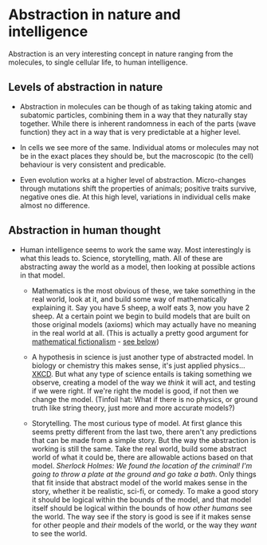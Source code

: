 

# Abstraction in nature and intelligence

Abstraction is an very interesting concept in nature ranging from the molecules, to single cellular life, to human intelligence. 


## Levels of abstraction in nature
- Abstraction in molecules can be though of as taking taking atomic and subatomic particles, combining them in a way that they naturally stay together. While there is inherent randomness in each of the parts (wave function) they act in a way that is very predictable at a higher level.

- In cells we see more of the same. Individual atoms or molecules may not be in the exact places they should be, but the macroscopic (to the cell) behaviour is very consistent and predicable.

- Even evolution works at a higher level of abstraction. Micro-changes through mutations shift the properties of animals; positive traits survive, negative ones die. At this high level, variations in individual cells make almost no difference.


## Abstraction in human thought
- Human intelligence seems to work the same way. Most interestingly is what this leads to. Science, storytelling, math. All of these are abstracting away the world as a model, then looking at possible actions in that model.

	- Mathematics is the most obvious of these, we take something in the real world, look at it, and build some way of mathematically explaining it. Say you have 5 sheep, a wolf eats 3, now you have 2 sheep. At a certain point we begin to build models that are built on those original models (axioms) which may actually have no meaning in the real world at all. (This is actually a pretty good argument for [mathematical fictionalism](https://en.wikipedia.org/wiki/Philosophy_of_mathematics#Fictionalism) - [see below](#ADD-LINK-HERE))

	- A hypothesis in science is just another type of abstracted model. In biology or chemistry this makes sense, it's just applied physics... [XKCD](https://www.xkcd.com/435/). But what any type of science entails is taking something we observe, creating a model of the way we _think_ it will act, and testing if we were right. If we're right the model is good, if not then we change the model. (Tinfoil hat: What if there is no physics, or ground truth like string theory, just more and more accurate models?)

	- Storytelling. The most curious type of model. At first glance this seems pretty different from the last two, there aren't any predictions that can be made from a simple story. But the way the abstraction is working is still the same. Take the real world, build some abstract world of what it could be, there are allowable actions based on that model. _Sherlock Holmes: We found the location of the criminal! I'm going to throw a plate at the ground and go take a bath_. Only things that fit inside that abstract model of the world makes sense in the story, whether it be realistic, sci-fi, or comedy. To make a good story it should be logical within the bounds of the model, and that model itself should be logical within the bounds of how _other humans_ see the world. The way see if the story is good is see if it makes sense for other people and _their_ models of the world, or the way they _want_ to see the world.
